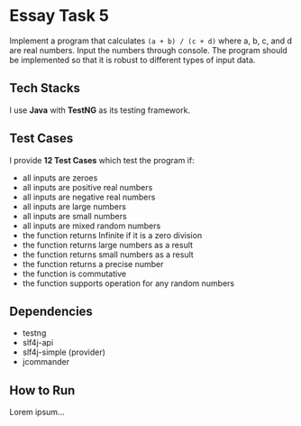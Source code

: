 # Essay Task 5
Implement a program that calculates `(a + b) / (c + d)` where a, b, c, and d are real numbers.
Input the numbers through console. The program should be implemented so that it is robust to
different types of input data.

## Tech Stacks
I use **Java** with **TestNG** as its testing framework.

## Test Cases
I provide **12 Test Cases** which test the program if:
- all inputs are zeroes
- all inputs are positive real numbers
- all inputs are negative real numbers
- all inputs are large numbers
- all inputs are small numbers
- all inputs are mixed random numbers
- the function returns Infinite if it is a zero division
- the function returns large numbers as a result
- the function returns small numbers as a result
- the function returns a precise number
- the function is commutative
- the function supports operation for any random numbers

## Dependencies
- testng
- slf4j-api
- slf4j-simple (provider)
- jcommander

## How to Run
Lorem ipsum...